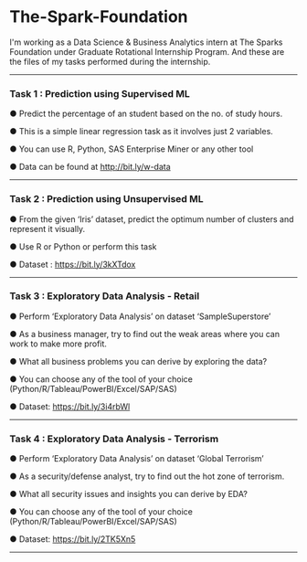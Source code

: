 # The-Spark-Foundation
I'm working as a Data Science & Business Analytics intern at The Sparks Foundation under Graduate Rotational Internship Program. And these are the files of my tasks performed during the internship.

---------------------------------------------------------------------------------------------------------------------------------------------------------------------

### Task 1 : Prediction using Supervised ML

● Predict the percentage of an student based on the no. of study hours.

● This is a simple linear regression task as it involves just 2 variables.

● You can use R, Python, SAS Enterprise Miner or any other tool

● Data can be found at http://bit.ly/w-data


---------------------------------------------------------------------------------------------------------------------------------------------------------------------

### Task 2 : Prediction using Unsupervised ML

● From the given ‘Iris’ dataset, predict the optimum number of clusters and represent it visually.

● Use R or Python or perform this task

● Dataset : https://bit.ly/3kXTdox

---------------------------------------------------------------------------------------------------------------------------------------------------------------------

### Task 3 : Exploratory Data Analysis - Retail

● Perform ‘Exploratory Data Analysis’ on dataset ‘SampleSuperstore’

● As a business manager, try to find out the weak areas where you can work to make more profit.

● What all business problems you can derive by exploring the data?

● You can choose any of the tool of your choice (Python/R/Tableau/PowerBI/Excel/SAP/SAS)

● Dataset: https://bit.ly/3i4rbWl

---------------------------------------------------------------------------------------------------------------------------------------------------------------------

### Task 4 : Exploratory Data Analysis - Terrorism

● Perform ‘Exploratory Data Analysis’ on dataset ‘Global Terrorism’

● As a security/defense analyst, try to find out the hot zone of terrorism.

● What all security issues and insights you can derive by EDA?

● You can choose any of the tool of your choice (Python/R/Tableau/PowerBI/Excel/SAP/SAS)

● Dataset: https://bit.ly/2TK5Xn5

---------------------------------------------------------------------------------------------------------------------------------------------------------------------
